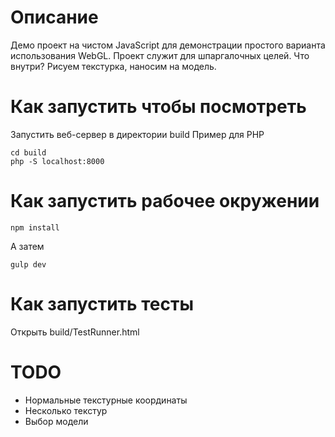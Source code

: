 # Описание

Демо проект на чистом JavaScript для демонстрации простого варианта использования WebGL.
Проект служит для шпаргалочных целей. Что внутри? Рисуем текстурка, наносим на модель.

# Как запустить чтобы посмотреть

Запустить веб-сервер в директории build
Пример для PHP
 ```
 cd build
 php -S localhost:8000
 ```


# Как запустить рабочее окружении
    npm install
А затем
```
gulp dev
```
# Как запустить тесты

Открыть build/TestRunner.html

# TODO

- Нормальные текстурные координаты
- Несколько текстур
- Выбор модели